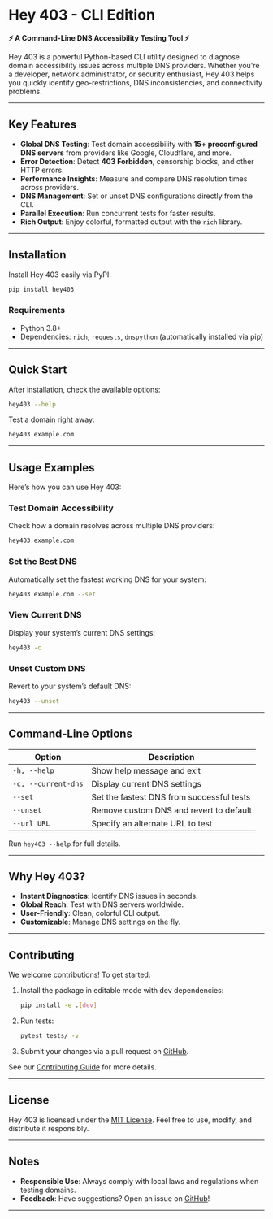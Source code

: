 # Hey 403 - CLI Edition
**⚡ A Command-Line DNS Accessibility Testing Tool ⚡**

Hey 403 is a powerful Python-based CLI utility designed to diagnose domain accessibility issues across multiple DNS providers. Whether you're a developer, network administrator, or security enthusiast, Hey 403 helps you quickly identify geo-restrictions, DNS inconsistencies, and connectivity problems.

---

## Key Features
- **Global DNS Testing**: Test domain accessibility with **15+ preconfigured DNS servers** from providers like Google, Cloudflare, and more.
- **Error Detection**: Detect **403 Forbidden**, censorship blocks, and other HTTP errors.
- **Performance Insights**: Measure and compare DNS resolution times across providers.
- **DNS Management**: Set or unset DNS configurations directly from the CLI.
- **Parallel Execution**: Run concurrent tests for faster results.
- **Rich Output**: Enjoy colorful, formatted output with the `rich` library.

---

## Installation
Install Hey 403 easily via PyPI:

```bash
pip install hey403
```

### Requirements
- Python 3.8+
- Dependencies: `rich`, `requests`, `dnspython` (automatically installed via pip)

---

## Quick Start
After installation, check the available options:

```bash
hey403 --help
```

Test a domain right away:

```bash
hey403 example.com
```

---

## Usage Examples
Here’s how you can use Hey 403:

### Test Domain Accessibility
Check how a domain resolves across multiple DNS providers:
```bash
hey403 example.com
```

### Set the Best DNS
Automatically set the fastest working DNS for your system:
```bash
hey403 example.com --set
```

### View Current DNS
Display your system’s current DNS settings:
```bash
hey403 -c
```

### Unset Custom DNS
Revert to your system’s default DNS:
```bash
hey403 --unset
```

---

## Command-Line Options
| Option            | Description                                   |
|-------------------|-----------------------------------------------|
| `-h, --help`      | Show help message and exit                   |
| `-c, --current-dns` | Display current DNS settings               |
| `--set`           | Set the fastest DNS from successful tests    |
| `--unset`         | Remove custom DNS and revert to default      |
| `--url URL`       | Specify an alternate URL to test             |

Run `hey403 --help` for full details.

---

## Why Hey 403?
- **Instant Diagnostics**: Identify DNS issues in seconds.
- **Global Reach**: Test with DNS servers worldwide.
- **User-Friendly**: Clean, colorful CLI output.
- **Customizable**: Manage DNS settings on the fly.

---

## Contributing
We welcome contributions! To get started:
1. Install the package in editable mode with dev dependencies:
   ```bash
   pip install -e .[dev]
   ```
2. Run tests:
   ```bash
   pytest tests/ -v
   ```
3. Submit your changes via a pull request on [GitHub](https://github.com/Diramid/hey-403-cli).

See our [Contributing Guide](https://github.com/Diramid/hey-403-cli/blob/main/CONTRIBUTING.md) for more details.

---

## License
Hey 403 is licensed under the [MIT License](https://github.com/Diramid/hey-403-cli/blob/main/LICENSE). Feel free to use, modify, and distribute it responsibly.

---

## Notes
- **Responsible Use**: Always comply with local laws and regulations when testing domains.
- **Feedback**: Have suggestions? Open an issue on [GitHub](https://github.com/Diramid/hey-403-cli/issues)!

---
